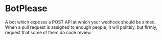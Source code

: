 BotPlease
=========

A bot which exposes a POST API at which your webhook should be aimed. When a pull request is assigned to enough people, it will politely, but firmly, request that some of them do code review.